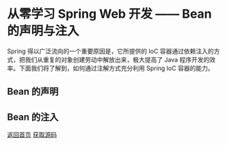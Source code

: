 # 从零学习 Spring Web 开发 —— Bean 的声明与注入

Spring 得以广泛流向的一个重要原因是，它所提供的 IoC 容器通过依赖注入的方式，把我们从重复的对象创建劳动中解放出来，极大提高了 Java 程序开发的效率。下面我们将了解到，如何通过注解方式充分利用 Spring IoC 容器的能力。

## Bean 的声明



## Bean 的注入

[返回首页](https://susamlu.github.io/paitse)
[获取源码](https://github.com/susamlu/spring-web)